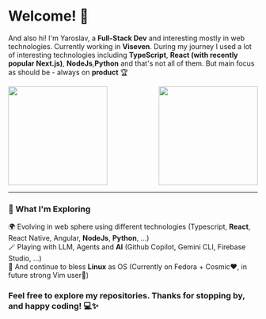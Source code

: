 # Welcome! 👋

And also hi! I'm Yaroslav, a __Full-Stack Dev__ and interesting mostly in web technologies. Currently working in __Viseven__.
During my journey I used a lot of interesting technologies including __TypeScript__, __React (with recently popular Next.js)__, __NodeJs__,__Python__ and that's not all of them.
But main focus as should be - always on __product__ 🏆

<div style="display: flex; justify-content: space-between; align-items: center;">
  <picture>
    <source
      srcset="https://github-stats-olive-eight.vercel.app/api?username=yanklio&bg_color=00000000&border_color=30363d&title_color=428ff2"
      media="(prefers-color-scheme: dark)"
    />
    <source
      srcset="https://github-stats-olive-eight.vercel.app/api?username=yanklio&bg_color=00000000"
      media="(prefers-color-scheme: light), (prefers-color-scheme: no-preference)"
    />
    <img height="200px" align="center" style="min-height: 200px" src="https://github-stats-olive-eight.vercel.app/api?username=yanklio&langs_count=8&layout=compact" />
  </picture>
  
  <picture>
    <source
      srcset="https://github-stats-olive-eight.vercel.app/api/top-langs/?username=yanklio&langs_count=8&layout=compact&theme=dark&bg_color=00000000&border_color=30363d&title_color=428ff2"
      media="(prefers-color-scheme: dark)"
    />
    <source
      srcset="https://github-stats-olive-eight.vercel.app/api/top-langs/?username=yanklio&langs_count=8&layout=compact&theme=light&bg_color=00000000"
      media="(prefers-color-scheme: light), (prefers-color-scheme: no-preference)"
    />
    <img height="200px" align="center" style="min-height: 200px" src="https://github-stats-olive-eight.vercel.app/api/top-langs/?username=yanklio&langs_count=8&layout=compact" />
  </picture>
</div>

---

### 🚀 What I'm Exploring

🌍 Evolving in web sphere using different technologies (Typescript, __React__, React Native, Angular, __NodeJs__, __Python__, ...)\
🪄 Playing with LLM, Agents and __AI__ (Github Copilot, Gemini CLI, Firebase Studio, ...) \
🐧 And continue to bless __Linux__ as OS (Currently on Fedora + Cosmic❤️, in future strong Vim user💪)

### Feel free to explore my repositories. Thanks for stopping by, and happy coding! 💻✨
